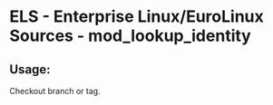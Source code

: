 # ELS - Enterprise Linux/EuroLinux Sources - mod_lookup_identity 
## Usage:
  Checkout branch or tag.
